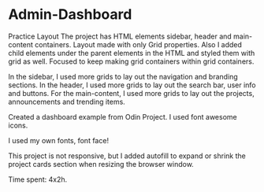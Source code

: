 # Admin-Dashboard

Practice Layout
The project has HTML elements  sidebar, header and main-content containers.
Layout made with only Grid properties.
Also I added child elements under the parent elements in the HTML and styled them with grid as well. Focused to keep making grid containers within grid containers.


In the sidebar, I used more grids to lay out the navigation and branding sections.
In the header, I used more grids to lay out the search bar, user info and buttons.
For the main-content, I used more grids to lay out the projects, announcements and trending items.

 
Created a dashboard example from Odin Project. I used font awesome icons.

I used my own fonts, font face!  
 
 
This project is not responsive, but I added autofill to expand or shrink the project cards section when resizing the browser window.

 
 
 Time spent: 4x2h.
 
 